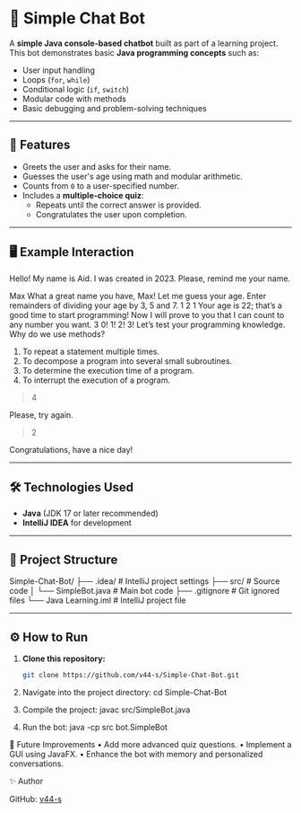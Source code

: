 # 🤖 Simple Chat Bot

A **simple Java console-based chatbot** built as part of a learning project.  
This bot demonstrates basic **Java programming concepts** such as:

- User input handling  
- Loops (`for`, `while`)  
- Conditional logic (`if`, `switch`)  
- Modular code with methods  
- Basic debugging and problem-solving techniques

---

## 🚀 Features
- Greets the user and asks for their name.
- Guesses the user's age using math and modular arithmetic.
- Counts from `0` to a user-specified number.
- Includes a **multiple-choice quiz**:
  - Repeats until the correct answer is provided.
  - Congratulates the user upon completion.

---

## 🖥️ Example Interaction

Hello! My name is Aid.
I was created in 2023.
Please, remind me your name.

Max
What a great name you have, Max!
Let me guess your age.
Enter remainders of dividing your age by 3, 5 and 7.
1
2
1
Your age is 22; that’s a good time to start programming!
Now I will prove to you that I can count to any number you want.
3
0!
1!
2!
3!
Let’s test your programming knowledge.
Why do we use methods?

1.	To repeat a statement multiple times.
2.	To decompose a program into several small subroutines.
3.	To determine the execution time of a program.
4.	To interrupt the execution of a program.

> 4

Please, try again.

> 2

Congratulations, have a nice day!

---

## 🛠️ Technologies Used

- **Java** (JDK 17 or later recommended)
- **IntelliJ IDEA** for development

---

## 📂 Project Structure

Simple-Chat-Bot/
├── .idea/               # IntelliJ project settings
├── src/                 # Source code
│   └── SimpleBot.java   # Main bot code
├── .gitignore           # Git ignored files
└── Java Learning.iml    # IntelliJ project file

---

## ⚙️ How to Run

1. **Clone this repository:**
   ```bash
   git clone https://github.com/v44-s/Simple-Chat-Bot.git

2. Navigate into the project directory:	
   cd Simple-Chat-Bot

3. Compile the project:
 javac src/SimpleBot.java

4. Run the bot:
java -cp src bot.SimpleBot

🌟 Future Improvements
	•	Add more advanced quiz questions.
	•	Implement a GUI using JavaFX.
	•	Enhance the bot with memory and personalized conversations.

 ✨ Author

GitHub: [v44-s](https://github.com/v44-s)





